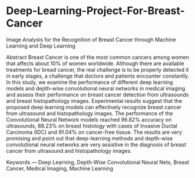 # Deep-Learning-Project-For-Breast-Cancer

Image Analysis for the Recognition of Breast Cancer through Machine Learning and Deep Learning

Abstract
Breast Cancer is one of the most common cancers among women that affects about 10% of women worldwide. 
Although there are available treatments for bread cancer, the real challenge is to be properly detected it in early stages, a challenge that doctors and patients encounter 
constantly. In this study, we examine the performance of different deep learning models and depth-wise convolutional neural networks in medical imaging
and assess their performance on breast cancer detection from ultrasounds and breast histopathology images. 
Experimental results suggest that the proposed deep learning models can effectively recognize breast cancer from ultrasound and histopathology images. 
The performance of the Convolutional Neural Network models reached 96.82% accuracy on ultrasounds, 88.23% on breast histology with cases of Invasive Ductal Carcinoma (IDC)
and 91.04% on cancer-free tissue. The results are very promising and point out that deep-learning methods and 
depth-wise convolutional neural networks are very assistive in the diagnosis of breast cancer from ultrasound and histopathology images. 

Keywords — Deep Learning, Depth-Wise Convolutional Neural Nets, Breast Cancer, Medical Imaging, Machine Learning 











